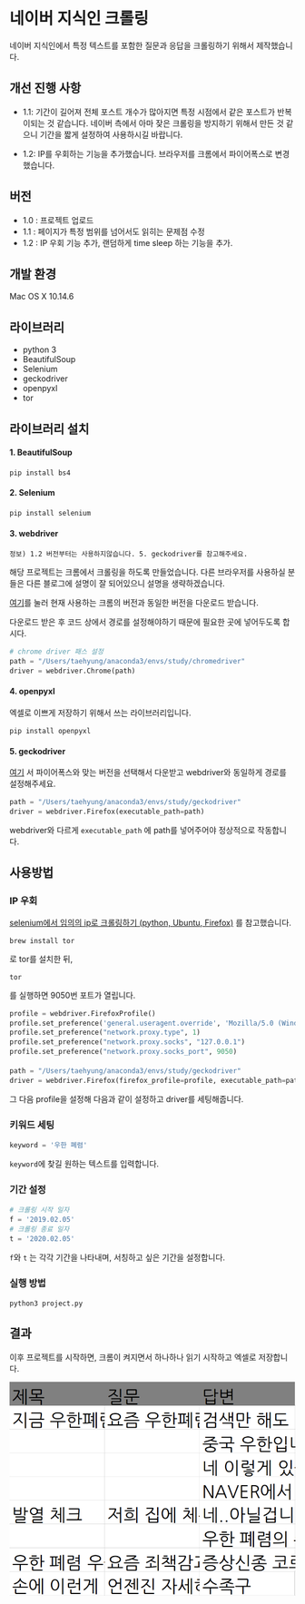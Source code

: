 # 네이버 지식인 크롤링

네이버 지식인에서 특정 텍스트를 포함한 질문과 응답을 크롤링하기 위해서 제작했습니다.

## 개선 진행 사항
- 1.1: 기간이 길어져 전체 포스트 개수가 많아지면 특정 시점에서 같은 포스트가 반복이되는 것 같습니다.
네이버 측에서 아마 잦은 크롤링을 방지하기 위해서 만든 것 같으니 기간을 짧게 설정하여 사용하시길 바랍니다.

- 1.2: IP를 우회하는 기능을 추가했습니다. 브라우저를 크롬에서 파이어폭스로 변경했습니다.

## 버전
- 1.0 : 프로젝트 업로드
- 1.1 : 페이지가 특정 범위를 넘어서도 읽히는 문제점 수정
- 1.2 : IP 우회 기능 추가, 랜덤하게 time sleep 하는 기능을 추가.
 
## 개발 환경
Mac OS X 10.14.6

## 라이브러리
- python 3
- BeautifulSoup
- Selenium
- geckodriver
- openpyxl
- tor

## 라이브러리 설치
#### 1. BeautifulSoup

```shell
pip install bs4
```

#### 2. Selenium

```shell
pip install selenium
```

#### 3. webdriver
```
정보) 1.2 버전부터는 사용하지않습니다. 5. geckodriver를 참고해주세요.
```

해당 프로젝트는 크롬에서 크롤링을 하도록 만들었습니다. 다른 브라우저를 사용하실 분들은 다른 블로그에 설명이 잘 되어있으니 설명을 생략하겠습니다.

[여기](https://sites.google.com/a/chromium.org/chromedriver/downloads)를 눌러 현재 사용하는 크롬의 버전과 동일한 버전을 다운로드 받습니다.

다운로드 받은 후 코드 상에서 경로를 설정해야하기 때문에 필요한 곳에 넣어두도록 합시다.
```python
# chrome driver 패스 설정
path = "/Users/taehyung/anaconda3/envs/study/chromedriver"
driver = webdriver.Chrome(path)
```

#### 4. openpyxl
엑셀로 이쁘게 저장하기 위해서 쓰는 라이브러리입니다.
```shell
pip install openpyxl
```

#### 5. geckodriver
[여기](https://github.com/mozilla/geckodriver/releases) 서 파이어폭스와 맞는 버전을 선택해서 다운받고 webdriver와 동일하게 경로를 설정해주세요.

```python
path = "/Users/taehyung/anaconda3/envs/study/geckodriver"
driver = webdriver.Firefox(executable_path=path)
```

webdriver와 다르게 `executable_path` 에 path를 넣어주어야 정상적으로 작동합니다.

## 사용방법 

### IP 우회
[selenium에서 임의의 ip로 크롤링하기 (python, Ubuntu, Firefox)](https://wkdtjsgur100.github.io/selenium-change-ip/) 를 참고했습니다.

```shell
brew install tor
```
로 tor를 설치한 뒤, 
```shell
tor
```
를 실행하면 9050번 포트가 열립니다.

```python
profile = webdriver.FirefoxProfile()
profile.set_preference('general.useragent.override', 'Mozilla/5.0 (Windows NT 10.0; Win64; x64; rv:65.0) Gecko/20100101 Firefox/65.0')
profile.set_preference("network.proxy.type", 1)
profile.set_preference("network.proxy.socks", "127.0.0.1")
profile.set_preference("network.proxy.socks_port", 9050)

path = "/Users/taehyung/anaconda3/envs/study/geckodriver"
driver = webdriver.Firefox(firefox_profile=profile, executable_path=path)
```
그 다음 profile을 설정해 다음과 같이 설정하고 driver를 세팅해줍니다.

### 키워드 세팅
```python
keyword = '우한 폐렴'
```

`keyword`에 찾길 원하는 텍스트를 입력합니다.

### 기간 설정
```python
# 크롤링 시작 일자
f = '2019.02.05'
# 크롤링 종료 일자
t = '2020.02.05'
```

`f`와 `t` 는 각각 기간을 나타내며, 서칭하고 싶은 기간을 설정합니다.

### 실행 방법
```shell
python3 project.py
```

## 결과
이후 프로젝트를 시작하면, 크롬이 켜지면서 하나하나 읽기 시작하고 엑셀로 저장합니다. 

![screenshot](screenshot.png)

